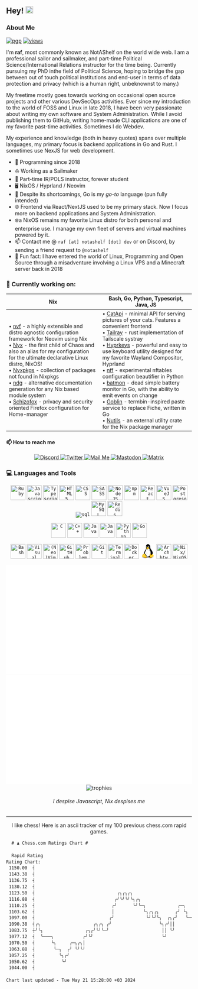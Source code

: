 ## Hey! <img src="../assets/Hi.gif" width="20px" height="20px">

### About Me

<!-- Those don't have to be in-line. Glad to have learned that -->

[![pgp](https://img.shields.io/badge/pgp-0xBA46BCC36E912922-313131?style=flat&labelColor=545454&color=313131)](https://github.com/notashelf.gpg) 
[![views](https://komarev.com/ghpvc/?username=notashelf&style=flat&color=313131&label=views)](https://github.com/notashelf)

I'm **raf**, most commonly known as NotAShelf on the world wide web. I am a professional
sailor and sailmaker, and part-time Political Science/International Relations 
instructor for the time being. Currently pursuing my PhD inthe field of Political 
Science, hoping to bridge the gap between out of touch political 
institutions and end-user in terms of data protection and privacy (which
is a human right, unbeknownst to many.)

My freetime mostly goes towards working on occasional open source projects 
and other various DevSecOps activities. Ever since my introduction to the world 
of FOSS and Linux in late 2018, I have been very passionate about writing
my own software and System Administration. While I avoid publishing them to GitHub,
writing home-made CLI applications are one of my favorite past-time activities. Sometimes
I do Webdev.

My experience and knowledge (both in heavy quotes) spans over multiple languages, my primary
focus is backend applications in Go and Rust. I sometimes use NexJS for web development.

- 📅 Programming since 2018
- ⛵ Working as a Sailmaker
- 🏫 Part-time IR/POLS instructor, forever student
- 🖥️ NixOS / Hyprland / Neovim
- 👨 Despite its shortcomings, Go is my _go-to_ language (pun fully intended)
- 🌐 Frontend via React/NextJS used to be my primary stack. Now I focus more on backend applications and System Administration.
- ❄️a NixOS remains my favorite Linux distro for both personal and enterprise use. I manage my own fleet of servers and virtual machines powered by it.
- 📫 Contact me @ `raf [at] notashelf [dot] dev` or on Discord, by sending a friend request to `@notashelf`
- 🎲 Fun fact: I have entered the world of Linux, Programming and Open Source through a misadventure involving a Linux VPS and a Minecraft server back in 2018

### 🔭 Currently working on:

<!-- Projects Section
    the placeholder below is replaced by the rating-chart.yml workflow
-->

| **Nix** | **Bash, Go, Python, Typescript, Java, JS** |
| --- | --- |
| • [nvf](https://github.com/notashelf/nvf) - a highly extensible and distro agnostic configuration framework for Neovim using Nix<br>• [Nyx](https://github.com/notashelf/nyx) - the first child of Chaos and also an alias for my configuration for the ultimate declarative Linux distro, NixOS!<br>• [Nyxpkgs](https://github.com/notashelf/nyxkgs) - collection of packages not found in Nixpkgs<br>• [ndg](https://github.com/feel-co/ndg) - alternative documentation generation for any Nix based module system<br>• [Schizofox](https://github.com/schizofox/schizofox) - privacy and security oriented Firefox configuration for Home-manager | • [CatApi](https://github.com/notashelf/catApi) - minimal API for serving pictures of your cats. Features a convenient frontend<br>• [Tailray](https://github.com/notashelf/Tailray) - rust implementation of Tailscale systray<br>• [Hyprkeys](https://github.com/hyprland-community/Hyprkeys) - powerful and easy to use keyboard utility designed for my favorite Wayland Compositor, Hyprland<br>• [nff](https://github.com/notashelf/nff) - experimental nftables configuration beautifier in Python<br>• [batmon](https://github.com/notashelf/batmon) - dead simple battery monitor in Go, with the ability to emit events on change<br>• [Goblin](https://github.com/notashelf/goblin) - termbin-inspired paste service to replace Fiche, written in Go<br>• [Nutils](https://github.com/notashelf/nutils) - an external utility crate for the Nix package manager |

<!-- End Projects Section -->

#### 📫 How to reach me

<p align="center">
 <a href="https://discord.com/users/419880181101232129">
   <img title="Discord" src="https://simpleicons.vercel.app/discord/5175BF" width="3.5%">
 </a>
 <a alt="https://twitter.com/NotAShelf" href="https://twitter.com/NotAShelf">
   <img title="Twitter" src="https://simpleicons.now.sh/twitter/5175BF" width="3.5%">
 </a>
 <a alt="mailto:me@notashelf.dev" href="mailto:me@notashelf.dev">
   <img title="Mail Me" src="https://simpleicons.vercel.app/gmail/5175BF" width="3.5%">
 </a>
 <a alt="https://social.notashelf.dev/@raf" href="https://social.notashelf.dev/@raf">
   <img title="Mastodon" src="https://simpleicons.now.sh/mastodon/5175BF" width="3.5%">
 </a>
 <a alt="https://matrix.to/#/@raf:notashelf.dev" href="https://matrix.to/#/@raf:notashelf.dev">
   <img title="Matrix" src="https://simpleicons.vercel.app/matrix/5175BF" width="3.5%">
 </a>
</p>

### 💻 Languages and Tools

<p align="center">
  <code><img title="Ruby" height="40" width="40" src="../main/.github/assets/icons/ruby.png"></code>
  <code><img title="Javascript" height="40" width="40" src="../main/.github/assets/icons/Javascript.png"></code>
  <code><img title="Typescript" height="40" width="40" src="../main/.github/assets/icons/typescript.png"></code>
  <code><img title="HTML5" height="40" width="40" src="../main/.github/assets/icons/html5.svg"></code>
  <code><img title="CSS" height="40" width="40" src="../main/.github/assets/icons/css.svg"></code>
  <code><img title="SASS" height="40" width="40" src="../main/.github/assets/icons/sass.svg"></code>
  <code><img title="NodeJS" height="40" width="40" src="../main/.github/assets/icons/nodejs.png"></code>
  <code><img title="npm" height="40" width="40" src="../main/.github/assets/icons/npm.svg"></code>
  <code><img title="React" height="40" width="40" src="../main/.github/assets/icons/react-original-wordmark.svg"></code>
  <code><img title="VueJS" height="40" width="40" src="../main/.github/assets/icons/vuejs-original-wordmark.svg"></code>
  <code><img title="Postgresql" height="40" width="40" src="../main/.github/assets/icons/postgresql.png"></code>
  <code><img title="SQL" height="40" width="40" src="../main/.github/assets/icons/sql.png" alt="sql"></code>
  <code><img title="MySQL" height="40" width="40" src="../main/.github/assets/icons/mysql.svg"></code>
  <code><img title="Redis" height="40" width="40" src="../main/.github/assets/icons/redis.png"></code>
</p>
<p align="center">
  <code><img title="C" height="40" width="40" src="../main/.github/assets/icons/c.svg"></code>
  <code><img title="C++" height="40" width="40"  src="../main/.github/assets/icons/cpp.svg"></code>
  <code><img title="Java" height="40" width="40" src="../main/.github/assets/icons/java.png"></code>
  <code><img title="Java" height="40" width="40" src="../main/.github/assets/icons/kotlin.png"></code>
  <code><img title="Python" height="40" width="40" src="../main/.github/assets/icons/python-original.svg"></code>
  <code><img title="Go" height="40" width="40" src="../main/.github/assets/icons/go.png"></code>
</p>

<p align="center">
  <code><img title="Bash" height="40" width="40" src="../main/.github/assets/icons/bash.png"></code>
  <code><img title="Visual Studio Code" height="40" width="40" src="../main/.github/assets/icons/vscode.png"></code>
  <code><img title="(Neo)Vim" height="40" width="40" src="../main/.github/assets/icons/vim.png" href="https://github.com/notashelf/neovim-flake"></code>
  <code><img title="GitHub" height="40" width="40" src="../main/.github/assets/icons/github.svg"></code>
  <code><img title="Problem Solving" height="40" width="40" src="../main/.github/assets/icons/problemSolving.png"></code>
  <code><img title="Git" height="40" width="40" src="../main/.github/assets/icons/git-original.svg"></code>
  <code><img title="Terminal" height="40" width="40" src="../main/.github/assets/icons/terminal.png"></code>
  <code><img title="Docker" height="40" width="40" src="../main/.github/assets/icons/docker.png"></code>
  <code><img title="Linux" height="40" width="40" src="https://raw.githubusercontent.com/devicons/devicon/master/icons/linux/linux-original.svg"></code>
  <code><img title="Arch btw" height="40" width="40" src="../main/.github/assets/icons/arch.svg" href="https://aur.archlinux.org/account/notashelf"></code>
  <code><img title="Nix/NixOS" height="40" width="40" src="../main/.github/assets/icons/nix-snowflake.svg" href="https://github.com/notashelf/nyx"></code>
</p>

<p align="center">
   <img title="overview" src="https://github.com/NotAShelf/NotAShelf/blob/output/generated/overview.svg">
   <img title="languages" src="https://github.com/NotAShelf/NotAShelf/blob/output/generated/languages.svg">
   <img title="trophies" src="https://github-profile-trophy.vercel.app/?username=NotAShelf&theme=onedark&no-frame=false&row=1&&margin-w=20&no-bg=true">
</p>

<h6 align="center">I despise Javascript, Nix despises me</h6>

---

<p align="center">I like chess! Here is an ascii tracker of my 100 previous chess.com rapid games.</p>

```txt
  # ♟︎ Chess.com Ratings Chart #

  Rapid Rating
Rating Chart:
 1150.00  ┤                                                                           ╭╮
 1143.38  ┤                                                                           │╰╮╭╮          ╭╮  ╭╮╭╮╭
 1136.75  ┤                                                                          ╭╯ ╰╯╰╮        ╭╯╰╮╭╯╰╯╰╯
 1130.12  ┤                                                                         ╭╯     │        │  ││
 1123.50  ┤                               ╭╮╭╮╭╮                                   ╭╯      ╰╮      ╭╯  ╰╯
 1116.88  ┤                              ╭╯╰╯╰╯╰╮╭╮                     ╭╮        ╭╯        ╰╮    ╭╯
 1110.25  ┤                             ╭╯      ╰╯╰─╮            ╭─╮   ╭╯╰╮      ╭╯          ╰╮╭╮╭╯
 1103.62  ┤                             │           ╰╮╭╮╭╮      ╭╯ ╰╮ ╭╯  ╰╮    ╭╯            ╰╯╰╯
 1097.00  ┤                            ╭╯            ╰╯╰╯╰╮  ╭╮╭╯   ╰─╯    │   ╭╯
 1090.38  ┤╭╮                    ╭╮╭╮ ╭╯                  ╰╮╭╯││           ╰╮  │
 1083.75  ┼╯╰╮                ╭╮╭╯╰╯╰─╯                    ││ ╰╯            ╰╮╭╯
 1077.12  ┤  ╰───╮           ╭╯╰╯                          ╰╯                ╰╯
 1070.50  ┤      ╰╮     ╭─╮╭╮│
 1063.88  ┤       ╰─╮  ╭╯ ╰╯╰╯
 1057.25  ┤         ╰╮╭╯
 1050.62  ┤          ╰╯
 1044.00  ┤

Chart last updated - Tue May 21 15:28:00 +03 2024
```

